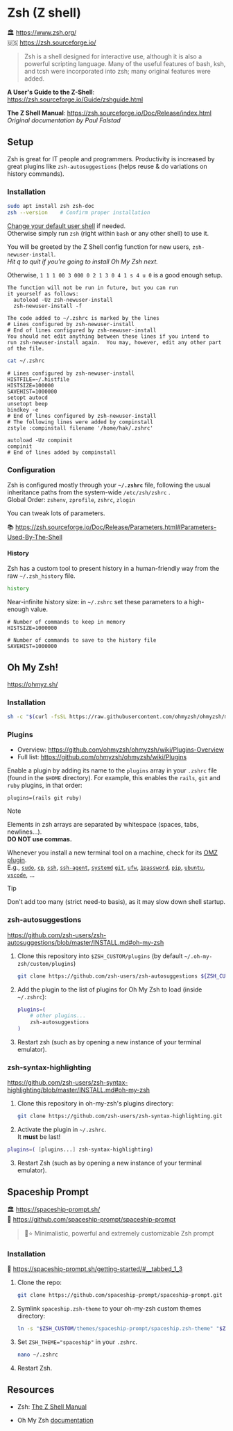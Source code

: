 # Zsh (Z shell)

🏛️ https://www.zsh.org/  
🇺🇸 https://zsh.sourceforge.io/  

> Zsh is a shell designed for interactive use, although it is also a powerful scripting language. Many of the useful features of bash, ksh, and tcsh were incorporated into zsh; many original features were added.

**A User's Guide to the Z-Shell**: https://zsh.sourceforge.io/Guide/zshguide.html

**The Z Shell Manual**: https://zsh.sourceforge.io/Doc/Release/index.html  
*Original documentation by Paul Falstad*





## Setup

Zsh is great for IT people and programmers. Productivity is increased by great plugins like `zsh-autosuggestions` (helps reuse & do variations on history commands).




### Installation

```sh
sudo apt install zsh zsh-doc
zsh --version    # Confirm proper installation
```

[Change your default user shell](../README.md#change-default-user-shell) if needed.  
Otherwise simply run `zsh` (right within `bash` or any other shell) to use it.

You will be greeted by the Z Shell config function for new users, `zsh-newuser-install`.  
*Hit <kbd>q</kbd> to quit if you're going to install Oh My Zsh next.*

Otherwise, `1 1 1 00 3 000 0 2 1 3 0 4 1 s 4 u 0` is a good enough setup.

```
The function will not be run in future, but you can run
it yourself as follows:
  autoload -Uz zsh-newuser-install
  zsh-newuser-install -f

The code added to ~/.zshrc is marked by the lines
# Lines configured by zsh-newuser-install
# End of lines configured by zsh-newuser-install
You should not edit anything between these lines if you intend to
run zsh-newuser-install again.  You may, however, edit any other part
of the file.
```

```sh
cat ~/.zshrc
```

```zshrc
# Lines configured by zsh-newuser-install
HISTFILE=~/.histfile
HISTSIZE=100000
SAVEHIST=1000000
setopt autocd
unsetopt beep
bindkey -e
# End of lines configured by zsh-newuser-install
# The following lines were added by compinstall
zstyle :compinstall filename '/home/hak/.zshrc'

autoload -Uz compinit
compinit
# End of lines added by compinstall
```



### Configuration

Zsh is configured mostly through your **`~/.zshrc`** file, following the usual inheritance paths from the system-wide `/etc/zsh/zshrc` .  
Global Order: `zshenv`, `zprofile`, `zshrc`, `zlogin`

You can tweak lots of parameters.

📚 https://zsh.sourceforge.io/Doc/Release/Parameters.html#Parameters-Used-By-The-Shell

#### History

Zsh has a custom tool to present history in a human-friendly way from the raw `~/.zsh_history` file.

```zsh
history
```

Near-infinite history size: in `~/.zshrc` set these parameters to a high-enough value.

```zshrc
# Number of commands to keep in memory
HISTSIZE=1000000

# Number of commands to save to the history file    
SAVEHIST=1000000
```




## Oh My Zsh!

https://ohmyz.sh/


### Installation

```sh
sh -c "$(curl -fsSL https://raw.githubusercontent.com/ohmyzsh/ohmyzsh/master/tools/install.sh)"
```


### Plugins

- Overview: <https://github.com/ohmyzsh/ohmyzsh/wiki/Plugins-Overview>
- Full list: <https://github.com/ohmyzsh/ohmyzsh/wiki/Plugins>

Enable a plugin by adding its name to the `plugins` array in your `.zshrc` file (found in the `$HOME` directory). For example, this enables the `rails`, `git` and `ruby` plugins, in that order:

```
plugins=(rails git ruby)
```

> [!NOTE]
> Elements in zsh arrays are separated by whitespace (spaces, tabs, newlines...).  
> **DO NOT use commas.**

Whenever you install a new terminal tool on a machine, check for its [OMZ plugin](https://github.com/ohmyzsh/ohmyzsh/wiki/Plugins).  
E.g., 
[`sudo`](https://github.com/ohmyzsh/ohmyzsh/tree/master/plugins/sudo),
[`cp`](https://github.com/ohmyzsh/ohmyzsh/tree/master/plugins/cp),
[`ssh`](https://github.com/ohmyzsh/ohmyzsh/tree/master/plugins/ssh),
[`ssh-agent`](https://github.com/ohmyzsh/ohmyzsh/tree/master/plugins/ssh-agent),
[`systemd`](https://github.com/ohmyzsh/ohmyzsh/tree/master/plugins/systemd) 
[`git`](https://github.com/ohmyzsh/ohmyzsh/tree/master/plugins/git),
[`ufw`](https://github.com/ohmyzsh/ohmyzsh/tree/master/plugins/ufw),
[`1password`](https://github.com/ohmyzsh/ohmyzsh/tree/master/plugins/1password),
[`pip`](https://github.com/ohmyzsh/ohmyzsh/tree/master/plugins/pip),
[`ubuntu`](https://github.com/ohmyzsh/ohmyzsh/tree/master/plugins/ubuntu),
[`vscode`](https://github.com/ohmyzsh/ohmyzsh/tree/master/plugins/vscode),
…

> [!Tip]
> Don't add too many (strict need-to basis), as it may slow down shell startup.


### zsh-autosuggestions

https://github.com/zsh-users/zsh-autosuggestions/blob/master/INSTALL.md#oh-my-zsh

1. Clone this repository into `$ZSH_CUSTOM/plugins` (by default `~/.oh-my-zsh/custom/plugins`)

    ```sh
    git clone https://github.com/zsh-users/zsh-autosuggestions ${ZSH_CUSTOM:-~/.oh-my-zsh/custom}/plugins/zsh-autosuggestions
    ```

2. Add the plugin to the list of plugins for Oh My Zsh to load (inside `~/.zshrc`):  

    ```sh
    plugins=( 
        # other plugins...
        zsh-autosuggestions
    )
    ```

3. Restart zsh (such as by opening a new instance of your terminal emulator).


### zsh-syntax-highlighting

https://github.com/zsh-users/zsh-syntax-highlighting/blob/master/INSTALL.md#oh-my-zsh

1. Clone this repository in oh-my-zsh's plugins directory:

    ```sh
    git clone https://github.com/zsh-users/zsh-syntax-highlighting.git ${ZSH_CUSTOM:-~/.oh-my-zsh/custom}/plugins/zsh-syntax-highlighting
    ```

2. Activate the plugin in `~/.zshrc`.  
It **must** be last!

```sh
plugins=( [plugins...] zsh-syntax-highlighting)
```

3. Restart Zsh (such as by opening a new instance of your terminal emulator).


<!--
### Starship prompt

🏛️ https://starship.rs/  
🧬 https://github.com/starship/starship  

> ☄🌌️ The minimal, blazing-fast, and infinitely customizable prompt for any shell!

#### Installation

1. Install the latest version for your system:

    ```sh
    curl -sS https://starship.rs/install.sh | sh
    ```

1. Add the following to the end of `~/.zshrc`:

    ```sh
    eval "$(starship init zsh)"
    ```
-->

## Spaceship Prompt

🏛️ https://spaceship-prompt.sh/  
🧬 https://github.com/spaceship-prompt/spaceship-prompt  

> 🚀⭐ Minimalistic, powerful and extremely customizable Zsh prompt


### Installation

🔗 https://spaceship-prompt.sh/getting-started/#__tabbed_1_3

1. Clone the repo:

   ```sh
   git clone https://github.com/spaceship-prompt/spaceship-prompt.git "$ZSH_CUSTOM/themes/spaceship-prompt" --depth=1
   ```

2. Symlink `spaceship.zsh-theme` to your oh-my-zsh custom themes directory:

   ```sh
   ln -s "$ZSH_CUSTOM/themes/spaceship-prompt/spaceship.zsh-theme" "$ZSH_CUSTOM/themes/spaceship.zsh-theme"
   ```

3. Set `ZSH_THEME="spaceship"` in your `.zshrc`.

   ```sh
   nano ~/.zshrc
   ```

4. Restart Zsh.








## Resources

- Zsh: [The Z Shell Manual](https://zsh.sourceforge.io/Doc/Release/index.html)

- Oh My Zsh [documentation](https://github.com/ohmyzsh/ohmyzsh/wiki)





